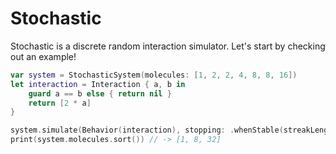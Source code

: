 # Stochastic

Stochastic is a discrete random interaction simulator. Let's start by checking out an example!
```swift
var system = StochasticSystem(molecules: [1, 2, 2, 4, 8, 8, 16])
let interaction = Interaction { a, b in
    guard a == b else { return nil }
    return [2 * a]
}

system.simulate(Behavior(interaction), stopping: .whenStable(streakLength: 50))
print(system.molecules.sort()) // -> [1, 8, 32]
```
